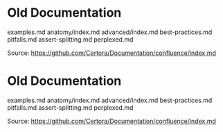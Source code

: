 # Old Documentation

examples.md
anatomy/index.md
advanced/index.md
best-practices.md
pitfalls.md
assert-splitting.md
perplexed.md

Source: https://github.com/Certora/Documentation/confluence/index.md

# Old Documentation

examples.md
anatomy/index.md
advanced/index.md
best-practices.md
pitfalls.md
assert-splitting.md
perplexed.md

Source: https://github.com/Certora/Documentation/confluence/index.md

